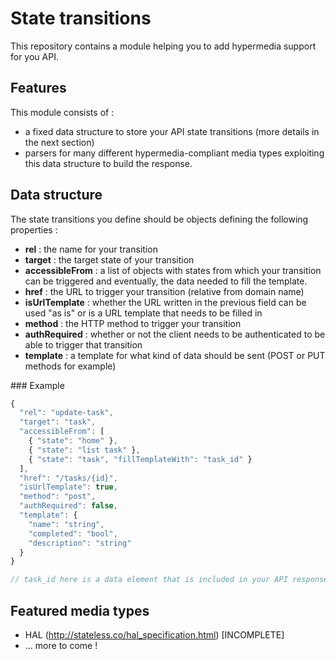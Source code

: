# State transitions

This repository contains a module helping you to add hypermedia support for you API. 

## Features 

This module consists of : 
- a fixed data structure to store your API state transitions (more details in the next section)
- parsers for many different hypermedia-compliant media types exploiting this data structure to build the response. 

## Data structure 

The state transitions you define should be objects defining the following properties : 
- **rel** : the name for your transition 
- **target** : the target state of your transition
- **accessibleFrom** : a list of objects with states from which your transition can be triggered and eventually, the data needed to fill the template.
- **href** : the URL to trigger your transition (relative from domain name)
- **isUrlTemplate** : whether the URL written in the previous field can be used "as is" or is a URL template that needs to be filled in 
- **method** : the HTTP method to trigger your transition
- **authRequired** : whether or not the client needs to be authenticated to be able to trigger that transition
- **template** : a template for what kind of data should be sent (POST or PUT methods for example) 

### Example 

```javascript
{
  "rel": "update-task",
  "target": "task",
  "accessibleFrom": [
    { "state": "home" }, 
    { "state": "list task" },
    { "state": "task", "fillTemplateWith": "task_id" }
  ],
  "href": "/tasks/{id}",
  "isUrlTemplate": true,
  "method": "post",
  "authRequired": false,
  "template": {
    "name": "string",
    "completed": "bool",
    "description": "string"
  }
}

// task_id here is a data element that is included in your API response when displaying a task resource
```

## Featured media types

- HAL (<http://stateless.co/hal_specification.html>) [INCOMPLETE]
- ... more to come ! 

